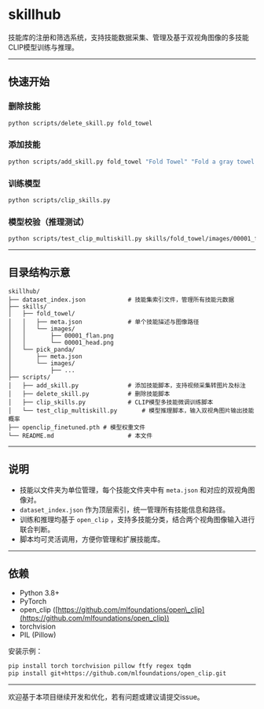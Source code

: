 
# skillhub

技能库的注册和筛选系统，支持技能数据采集、管理及基于双视角图像的多技能CLIP模型训练与推理。

---

## 快速开始

### 删除技能

```bash
python scripts/delete_skill.py fold_towel
```

### 添加技能

```bash
python scripts/add_skill.py fold_towel "Fold Towel" "Fold a gray towel with subtle spots from its unfolded state into a neat rectangular shape." data/fold_towel/head_0000.mp4 data/fold_towel/right_0000.mp4 --max_seconds 5
```

### 训练模型

```bash
python scripts/clip_skills.py
```

### 模型校验（推理测试）

```bash
python scripts/test_clip_multiskill.py skills/fold_towel/images/00001_flan.png skills/fold_towel/images/00001_head.png
```

---

## 目录结构示意

```
skillhub/
├── dataset_index.json            # 技能集索引文件，管理所有技能元数据
├── skills/
│   ├── fold_towel/
│   │   ├── meta.json             # 单个技能描述与图像路径
│   │   └── images/
│   │       ├── 00001_flan.png
│   │       └── 00001_head.png
│   └── pick_panda/
│       ├── meta.json
│       └── images/
│           ├── ...
├── scripts/
│   ├── add_skill.py              # 添加技能脚本，支持视频采集转图片及标注
│   ├── delete_skill.py           # 删除技能脚本
│   ├── clip_skills.py            # CLIP模型多技能微调训练脚本
│   └── test_clip_multiskill.py       # 模型推理脚本，输入双视角图片输出技能概率
├── openclip_finetuned.pth # 模型权重文件
└── README.md                     # 本文件
```

---

## 说明

* 技能以文件夹为单位管理，每个技能文件夹中有 `meta.json` 和对应的双视角图像对。
* `dataset_index.json` 作为顶层索引，统一管理所有技能信息和路径。
* 训练和推理均基于 `open_clip` ，支持多技能分类，结合两个视角图像输入进行联合判断。
* 脚本均可灵活调用，方便你管理和扩展技能库。

---

## 依赖

* Python 3.8+
* PyTorch
* open\_clip ([https://github.com/mlfoundations/open\_clip](https://github.com/mlfoundations/open_clip))
* torchvision
* PIL (Pillow)

安装示例：

```bash
pip install torch torchvision pillow ftfy regex tqdm
pip install git+https://github.com/mlfoundations/open_clip.git
```

---

欢迎基于本项目继续开发和优化，若有问题或建议请提交issue。
